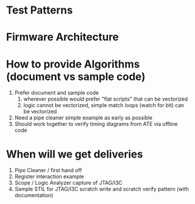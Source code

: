 # Test Patterns

# Firmware Architecture

# How to provide Algorithms (document vs sample code)
1. Prefer document and sample code
    1. wherever possible would prefer "flat scripts" that can be vectorized
    2. logic cannot be vectorized, simple match loops (watch for bit) can be vectorized
2. Need a pipe cleaner simple example as early as possible
3. Should work together to verify timing diagrams from ATE via offline code

# When will we get deliveries
1. Pipe Cleaner / first hand off
2. Register interaction example
3. Scope / Logic Analyzer capture of JTAG/I3C
4. Sample STIL for JTAG/I3C scratch write and scratch verify pattern (with documentation)
